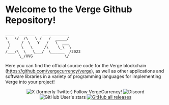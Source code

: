 Welcome to the Verge Github Repository! 
====

```
____  _______   ____________ 
\   \/  /\   \ /   /  _____/ 
 \     /  \   Y   /   \  ___ 
 /     \   \     /\    \_\  \
/___/\  \   \___/  \______  /2023
      \_/XVG              \/ 
```

Here you can find the official source code for the Verge blockchain (https://github.com/vergecurrency/verge), as well as other applications and software libraries in a variety of programming languages for implementing Verge into your project!
<p align="center">
  <img alt="X (formerly Twitter) Follow VergeCurrency!" src="https://img.shields.io/twitter/follow/vergecurrency?logo=twitter&logoColor=teal&labelColor=black&color=black">
  <img alt="Discord" src="https://img.shields.io/discord/325024453065179137?logo=v&logoColor=teal">
  <img alt="GitHub User's stars" src="https://img.shields.io/github/stars/vergecurrency">
  <a href="https://github.com/vergecurrency/verge/releases/latest">
  <img alt="GitHub all releases" src="https://img.shields.io/github/downloads/vergecurrency/verge/total?logo=GitHub">
  </a>
</p>
  
